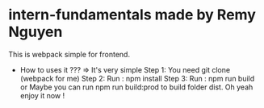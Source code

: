 # intern-fundamentals made by Remy Nguyen
This is webpack simple for frontend.
* How to uses it ???
  => It's very simple
  Step 1: You need git clone (webpack for me)
  Step 2: Run : npm install
  Step 3: Run : npm run build or
Maybe you can run npm run build:prod to build folder dist.
Oh yeah enjoy it now !
